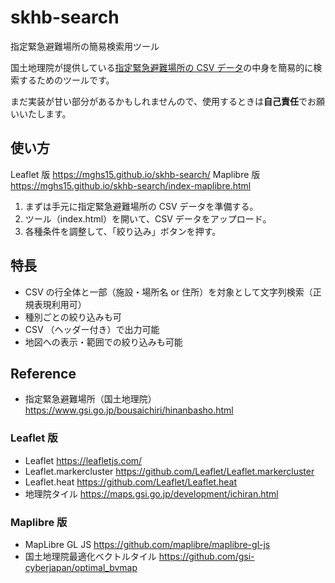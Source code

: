 # skhb-search
指定緊急避難場所の簡易検索用ツール

国土地理院が提供している[指定緊急避難場所の CSV データ](https://www.gsi.go.jp/bousaichiri/hinanbasho.html)の中身を簡易的に検索するためのツールです。

まだ実装が甘い部分があるかもしれませんので、使用するときは**自己責任**でお願いいたします。

## 使い方
Leaflet 版 https://mghs15.github.io/skhb-search/
Maplibre 版 https://mghs15.github.io/skhb-search/index-maplibre.html

1. まずは手元に指定緊急避難場所の CSV データを準備する。
2. ツール（index.html）を開いて、CSV データをアップロード。
3. 各種条件を調整して、「絞り込み」ボタンを押す。

## 特長
* CSV の行全体と一部（施設・場所名 or 住所）を対象として文字列検索（正規表現利用可）
* 種別ごとの絞り込みも可
* CSV （ヘッダー付き）で出力可能
* 地図への表示・範囲での絞り込みも可能

## Reference
* 指定緊急避難場所（国土地理院）https://www.gsi.go.jp/bousaichiri/hinanbasho.html

### Leaflet 版
* Leaflet https://leafletjs.com/
* Leaflet.markercluster https://github.com/Leaflet/Leaflet.markercluster
* Leaflet.heat https://github.com/Leaflet/Leaflet.heat
* 地理院タイル https://maps.gsi.go.jp/development/ichiran.html

### Maplibre 版
* MapLibre GL JS https://github.com/maplibre/maplibre-gl-js
* 国土地理院最適化ベクトルタイル https://github.com/gsi-cyberjapan/optimal_bvmap

